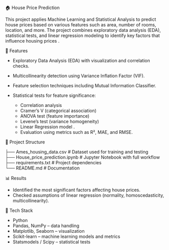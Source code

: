 🏠 House Price Prediction

This project applies Machine Learning and Statistical Analysis to predict house prices based on various features such as area, number of rooms, location, and more. The project combines exploratory data analysis (EDA), statistical tests, and linear regression modeling to identify key factors that influence housing prices .

🚀 Features

* Exploratory Data Analysis (EDA) with visualization and correlation checks.
* Multicollinearity detection using Variance Inflation Factor (VIF).
* Feature selection techniques including Mutual Information Classifier.
  
* Statistical tests for feature significance:
  * Correlation analysis
  * Cramer’s V (categorical association)
  * ANOVA test (feature importance)
  * Levene’s test (variance homogeneity)
  * Linear Regression model .
  * Evaluation using metrics such as R², MAE, and RMSE.

📂 Project Structure

├── Ames_housing_data.csv                   # Dataset used for training and testing  
├── House_price_prediction.ipynb            # Jupyter Notebook with full workflow  
├── requirements.txt                        # Project dependencies  
└── README.md                               # Documentation  


📊 Results

* Identified the most significant factors affecting house prices.
* Checked assumptions of linear regression (normality, homoscedasticity, multicollinearity).

📌 Tech Stack

 * Python
 * Pandas, NumPy – data handling
 * Matplotlib, Seaborn – visualization
 * Scikit-learn – machine learning models and metrics
 * Statsmodels / Scipy – statistical tests
